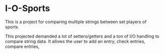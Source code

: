 # I-O-Sports
This is a project for comparing multiple strings between set players of sports.

This projected demanded a lot of setters/getters and a ton of I/O handling to compare string data.
It allows the user to add an entry, check entries, compare entries, 
